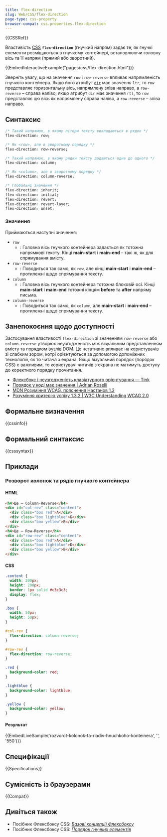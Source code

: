 ```yaml
---
title: flex-direction
slug: Web/CSS/flex-direction
page-type: css-property
browser-compat: css.properties.flex-direction
---
```


{{CSSRef}}

Властивість [CSS](/uk/docs/Web/CSS) **`flex-direction`** (гнучкий напрям) задає те, як гнучкі елементи розміщаються в гнучкому контейнері, встановлюючи головну вісь та її напрям (прямий або зворотний).

{{EmbedInteractiveExample("pages/css/flex-direction.html")}}

Зверніть увагу, що на значення `row` і `row-reverse` впливає напрямленість гнучкого контейнера. Якщо його атрибут [`dir`](/uk/docs/Web/HTML/Global_attributes#dir) має значення `ltr`, то `row` представляє горизонтальну вісь, напрямлену зліва направо, а `row-reverse` – справа наліво; якщо атрибут `dir` має значення `rtl`, то `row` представляє цю вісь як напрямлену справа наліво, а `row-reverse` – зліва направо.

## Синтаксис

```css
/* Такий напрямок, в якому літери тексту викладаються в рядок */
flex-direction: row;

/* Як <row>, але в зворотному порядку */
flex-direction: row-reverse;

/* Такий напрямок, в якому рядки тексту додаються одне до одного */
flex-direction: column;

/* Як <column>, але в зворотному порядку */
flex-direction: column-reverse;

/* Глобальні значення */
flex-direction: inherit;
flex-direction: initial;
flex-direction: revert;
flex-direction: revert-layer;
flex-direction: unset;
```

### Значення

Приймаються наступні значення:

- `row`
  - : Головна вісь гнучкого контейнера задається як тотожна напрямкові тексту. Кінці **main-start** і **main-end** – такі ж, як для спрямування вмісту.
- `row-reverse`
  - : Поводиться так само, як `row`, але кінці **main-start** і **main-end** – протилежні щодо спрямування тексту.
- `column`
  - : Головна вісь гнучкого контейнера тотожна блоковій осі. Кінці **main-start** і **main-end** тотожні кінцям **before** та **after** напряму письма.
- `column-reverse`
  - : Поводиться так само, як `column`, але **main-start** і **main-end** – протилежні щодо спрямування тексту.

## Занепокоєння щодо доступності

Застосування властивості `flex-direction` зі значенням `row-reverse` або `column-reverse` утворює неузгодженість між візуальним представленням вмісту та порядком вузлів DOM. Це негативно впливає на користувачів зі слабким зором, котрі орієнтуються за допомогою допоміжних технологій, як то читача з екрана. Якщо візуальний порядок (порядок CSS) є важливим, то користувачі читачів з екрана не матимуть доступу до коректного порядку прочитання.

- [Флексбокс і неузгодженість клавіатурного орієнтування — Tink](https://tink.uk/flexbox-the-keyboard-navigation-disconnect/)
- [Порядок у коді має значення | Adrian Roselli](https://adrianroselli.com/2015/09/source-order-matters.html)
- [MDN Розуміння WCAG, пояснення Настанов 1.3](/uk/docs/Web/Accessibility/Understanding_WCAG/Perceivable#guideline_1.3_%e2%80%94_create_content_that_can_be_presented_in_different_ways)
- [Розуміння критерію успіху 1.3.2 | W3C Understanding WCAG 2.0](https://www.w3.org/TR/UNDERSTANDING-WCAG20/content-structure-separation-sequence.html)

## Формальне визначення

{{cssinfo}}

## Формальний синтаксис

{{csssyntax}}

## Приклади

### Розворот колонок та рядів гнучкого контейнера

#### HTML

```html
<h4>Це – Column-Reverse</h4>
<div id="col-rev" class="content">
  <div class="box red">А</div>
  <div class="box lightblue">Б</div>
  <div class="box yellow">В</div>
</div>
<h4>Це – Row-Reverse</h4>
<div id="row-rev" class="content">
  <div class="box red">А</div>
  <div class="box lightblue">Б</div>
  <div class="box yellow">В</div>
</div>
```

#### CSS

```css
.content {
  width: 200px;
  height: 200px;
  border: 1px solid #c3c3c3;
  display: flex;
}

.box {
  width: 50px;
  height: 50px;
}

#col-rev {
  flex-direction: column-reverse;
}

#row-rev {
  flex-direction: row-reverse;
}

.red {
  background-color: red;
}

.lightblue {
  background-color: lightblue;
}

.yellow {
  background-color: yellow;
}
```

#### Результат

{{EmbedLiveSample('rozvorot-kolonok-ta-riadiv-hnuchkoho-konteinera', '', '550')}}

## Специфікації

{{Specifications}}

## Сумісність із браузерами

{{Compat}}

## Дивіться також

- Посібник Флексбоксу CSS: _[Базові концепції Флексбоксу](/uk/docs/Web/CSS/CSS_flexible_box_layout/Basic_concepts_of_flexbox)_
- Посібник Флексбоксу CSS: _[Порядок гнучких елементів](/uk/docs/Web/CSS/CSS_flexible_box_layout/Ordering_flex_items)_
